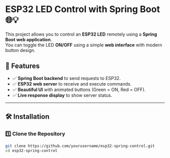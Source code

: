 # ESP32 LED Control with Spring Boot 🌐💡

This project allows you to control an **ESP32 LED** remotely using a **Spring Boot web application**.  
You can toggle the LED **ON/OFF** using a simple **web interface** with modern button design.

## 🚀 Features
- ✅ **Spring Boot backend** to send requests to ESP32.
- ✅ **ESP32 web server** to receive and execute commands.
- ✅ **Beautiful UI** with animated buttons (Green = ON, Red = OFF).
- ✅ **Live response display** to show server status.

---

## 🛠️ Installation

### 1️⃣ **Clone the Repository**
```sh
git clone https://github.com/yourusername/esp32-spring-control.git
cd esp32-spring-control
